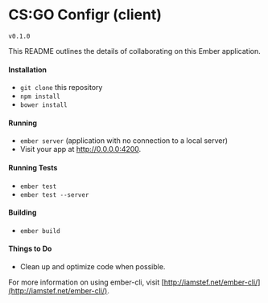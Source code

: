 # CS:GO Configr (client)

`v0.1.0`

This README outlines the details of collaborating on this Ember application.

#### Installation
* `git clone` this repository
* `npm install`
* `bower install`

#### Running
* `ember server` (application with no connection to a local server)
* Visit your app at http://0.0.0.0:4200.

#### Running Tests
* `ember test`
* `ember test --server`

#### Building
* `ember build`

#### Things to Do

* Clean up and optimize code when possible.

For more information on using ember-cli, visit [http://iamstef.net/ember-cli/](http://iamstef.net/ember-cli/).
